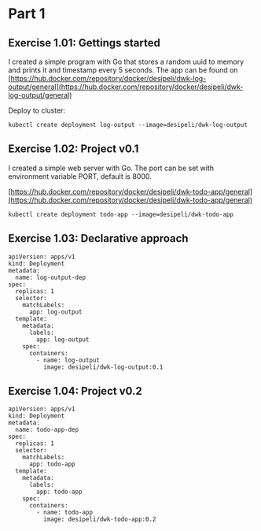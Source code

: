 # Part 1

## Exercise 1.01: Gettings started

I created a simple program with Go that stores a random uuid to memory and prints it and timestamp every 5 seconds. The app can be found on [https://hub.docker.com/repository/docker/desipeli/dwk-log-output/general](https://hub.docker.com/repository/docker/desipeli/dwk-log-output/general)

Deploy to cluster:

```
kubectl create deployment log-output --image=desipeli/dwk-log-output
```

## Exercise 1.02: Project v0.1

I created a simple web server with Go. The port can be set with environment variable PORT, default is 8000.

[https://hub.docker.com/repository/docker/desipeli/dwk-todo-app/general](https://hub.docker.com/repository/docker/desipeli/dwk-todo-app/general)


```
kubectl create deployment todo-app --image=desipeli/dwk-todo-app
```

## Exercise 1.03: Declarative approach

```
apiVersion: apps/v1
kind: Deployment
metadata:
  name: log-output-dep
spec:
  replicas: 1
  selector:
    matchLabels:
      app: log-output
  template:
    metadata:
      labels:
        app: log-output
    spec:
      containers:
        - name: log-output
          image: desipeli/dwk-log-output:0.1
```

## Exercise 1.04: Project v0.2

```
apiVersion: apps/v1
kind: Deployment
metadata:
  name: todo-app-dep
spec:
  replicas: 1
  selector:
    matchLabels:
      app: todo-app
  template:
    metadata:
      labels:
        app: todo-app
    spec:
      containers:
        - name: todo-app
          image: desipeli/dwk-todo-app:0.2
```